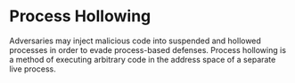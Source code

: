 # Process Hollowing

Adversaries may inject malicious code into suspended and hollowed processes in order to evade process-based defenses. Process hollowing is a method of executing arbitrary code in the address space of a separate live process.